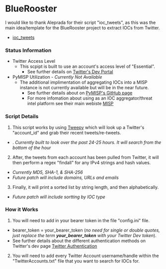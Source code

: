 # **BlueRooster**
I would like to thank Aleprada for their script "ioc_tweets", as this was the main idea/template for the BlueRooster project to extract IOCs from Twitter.
* [ioc_tweets](https://github.com/aleprada/ioc_tweets)


### **Status Information**
* Twitter Access Level
  * This scpipt is built to use an account's access level of "Essential".
    * See further details on [Twitter's Dev Portal](https://developer.twitter.com/en/docs/twitter-api/getting-started/about-twitter-api)
* PyMISP Utilization - _Currently Not Available_
  * The additional implimentation of aggregating IOCs into a MISP instance is not currently available but will be in the near future.
    * See further details about on [PyMISP's GitHub page](https://github.com/MISP/PyMISP)
    * For more infomation about using as an IOC aggregator/threat intel platform see their main webiste [MISP](https://www.misp-project.org/)


### **Script Details**
1. This script works by using [Tweepy](https://docs.tweepy.org) which will look up a Twitter's "account_id" and grab their recent tweets/re-tweets.
  * . _Currently built to look over the past 24-25 hours. It will search from the bottom of the hour_ 
2. After, the tweets from each account has been pulled from Twitter, it will then perform a regex "findall" for any IPv4 strings and hash values.
  * _Currently MD5, SHA-1, & SHA-256_
  * _Future patch will include domains, URLs and emails_
3. Finally, it will print a sorted list by string length, and then alphabetically.
  * _Future patch will include sortting by IOC type_


### **How it Works**
1. You will need to add in your bearer token in the file "config.ini" file.
  * bearer_token = your_bearer_token  (_no need for single or double quotes, just replace the term **your_bearer_token** with your Twitter Dev token_).
  * See further details about the different authentication methods on Twitter's dev page [Twitter Authentication](https://developer.twitter.com/en/docs/authentication/overview)
2. You will need to add every Twitter Account username/handle within the "TwitterAccounts.txt" file that you want to search for IOCs for.

